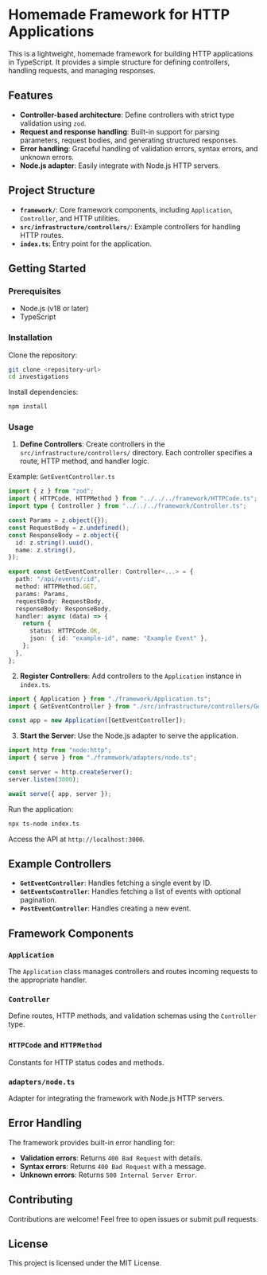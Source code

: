 # Homemade Framework for HTTP Applications

This is a lightweight, homemade framework for building HTTP applications in TypeScript. It provides a simple structure for defining controllers, handling requests, and managing responses.

## Features

- **Controller-based architecture**: Define controllers with strict type validation using `zod`.
- **Request and response handling**: Built-in support for parsing parameters, request bodies, and generating structured responses.
- **Error handling**: Graceful handling of validation errors, syntax errors, and unknown errors.
- **Node.js adapter**: Easily integrate with Node.js HTTP servers.

## Project Structure

- **`framework/`**: Core framework components, including `Application`, `Controller`, and HTTP utilities.
- **`src/infrastructure/controllers/`**: Example controllers for handling HTTP routes.
- **`index.ts`**: Entry point for the application.

## Getting Started

### Prerequisites

- Node.js (v18 or later)
- TypeScript

### Installation

Clone the repository:

```bash
git clone <repository-url>
cd investigations
```

Install dependencies:

```bash
npm install
```

### Usage

1. **Define Controllers**: Create controllers in the `src/infrastructure/controllers/` directory. Each controller specifies a route, HTTP method, and handler logic.

Example: `GetEventController.ts`
```typescript
import { z } from "zod";
import { HTTPCode, HTTPMethod } from "../../../framework/HTTPCode.ts";
import type { Controller } from "../../../framework/Controller.ts";

const Params = z.object({});
const RequestBody = z.undefined();
const ResponseBody = z.object({
  id: z.string().uuid(),
  name: z.string(),
});

export const GetEventController: Controller<...> = {
  path: "/api/events/:id",
  method: HTTPMethod.GET,
  params: Params,
  requestBody: RequestBody,
  responseBody: ResponseBody,
  handler: async (data) => {
    return {
      status: HTTPCode.OK,
      json: { id: "example-id", name: "Example Event" },
    };
  },
};
```

2. **Register Controllers**: Add controllers to the `Application` instance in `index.ts`.

```typescript
import { Application } from "./framework/Application.ts";
import { GetEventController } from "./src/infrastructure/controllers/GetEventController.ts";

const app = new Application([GetEventController]);
```

3. **Start the Server**: Use the Node.js adapter to serve the application.

```typescript
import http from "node:http";
import { serve } from "./framework/adapters/node.ts";

const server = http.createServer();
server.listen(3000);

await serve({ app, server });
```

Run the application:

```bash
npx ts-node index.ts
```

Access the API at `http://localhost:3000`.

## Example Controllers

- **`GetEventController`**: Handles fetching a single event by ID.
- **`GetEventsController`**: Handles fetching a list of events with optional pagination.
- **`PostEventController`**: Handles creating a new event.

## Framework Components

### `Application`

The `Application` class manages controllers and routes incoming requests to the appropriate handler.

### `Controller`

Define routes, HTTP methods, and validation schemas using the `Controller` type.

### `HTTPCode` and `HTTPMethod`

Constants for HTTP status codes and methods.

### `adapters/node.ts`

Adapter for integrating the framework with Node.js HTTP servers.

## Error Handling

The framework provides built-in error handling for:

- **Validation errors**: Returns `400 Bad Request` with details.
- **Syntax errors**: Returns `400 Bad Request` with a message.
- **Unknown errors**: Returns `500 Internal Server Error`.

## Contributing

Contributions are welcome! Feel free to open issues or submit pull requests.

## License

This project is licensed under the MIT License.
